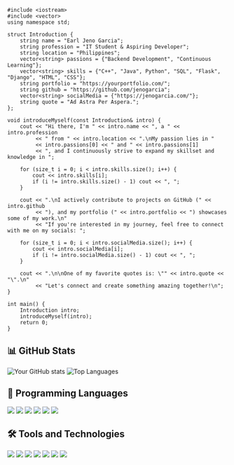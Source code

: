 ```
#include <iostream>
#include <vector>
using namespace std;

struct Introduction {
    string name = "Earl Jeno Garcia";
    string profession = "IT Student & Aspiring Developer";
    string location = "Philippines";
    vector<string> passions = {"Backend Development", "Continuous Learning"};
    vector<string> skills = {"C++", "Java", Python", "SQL", "Flask", "Django", "HTML", "CSS"};
    string portfolio = "https://yourportfolio.com/";
    string github = "https://github.com/jenogarcia";
    vector<string> socialMedia = {"https://jenogarcia.com/"};
    string quote = "Ad Astra Per Aspera.";
};

void introduceMyself(const Introduction& intro) {
    cout << "Hi there, I'm " << intro.name << ", a " << intro.profession 
         << " from " << intro.location << ".\nMy passion lies in " 
         << intro.passions[0] << " and " << intro.passions[1] 
         << ", and I continuously strive to expand my skillset and knowledge in ";

    for (size_t i = 0; i < intro.skills.size(); i++) {
        cout << intro.skills[i];
        if (i != intro.skills.size() - 1) cout << ", ";
    }

    cout << ".\nI actively contribute to projects on GitHub (" << intro.github 
         << "), and my portfolio (" << intro.portfolio << ") showcases some of my work.\n"
         << "If you're interested in my journey, feel free to connect with me on my socials: ";

    for (size_t i = 0; i < intro.socialMedia.size(); i++) {
        cout << intro.socialMedia[i];
        if (i != intro.socialMedia.size() - 1) cout << ", ";
    }

    cout << ".\n\nOne of my favorite quotes is: \"" << intro.quote << "\".\n"
         << "Let's connect and create something amazing together!\n";
}

int main() {
    Introduction intro;
    introduceMyself(intro);
    return 0;
}
```

## 📊 GitHub Stats  
![Your GitHub stats](https://github-readme-stats.vercel.app/api?username=earlhsjks&show_icons=true&theme=dark) ![Top Languages](https://github-readme-stats.vercel.app/api/top-langs/?username=earlhsjks&layout=compact&theme=dark)

## 🚀 Programming Languages
<p align="left">
  <img src="https://img.shields.io/badge/C++-00599C?style=for-the-badge&logo=c%2B%2B&logoColor=white"/>
  <img src="https://img.shields.io/badge/Java-007396?style=for-the-badge&logo=java&logoColor=white"/>
  <img src="https://img.shields.io/badge/Python-3776AB?style=for-the-badge&logo=python&logoColor=white"/>
  <img src="https://img.shields.io/badge/HTML-E34F26?style=for-the-badge&logo=html5&logoColor=white"/>
  <img src="https://img.shields.io/badge/CSS-1572B6?style=for-the-badge&logo=css3&logoColor=white"/>
  <img src="https://img.shields.io/badge/SQL-4479A1?style=for-the-badge&logo=sqlite&logoColor=white"/>
</p>

## 🛠 Tools and Technologies
<p align="left">
  <img src="https://img.shields.io/badge/-Flask-000000?style=for-the-badge&logo=flask&logoColor=white"/>
  <img src="https://img.shields.io/badge/-Django-092E20?style=for-the-badge&logo=django&logoColor=white"/>
  <img src="https://img.shields.io/badge/-Bootstrap-7952B3?style=for-the-badge&logo=bootstrap&logoColor=white"/>
  <img src="https://img.shields.io/badge/-Git-F05032?style=for-the-badge&logo=git&logoColor=white"/>
  <img src="https://img.shields.io/badge/-GitHub-181717?style=for-the-badge&logo=github&logoColor=white"/>
  <img src="https://img.shields.io/badge/-VS_Code-007ACC?style=for-the-badge&logo=visual%20studio%20code&logoColor=white"/>
  <img src="https://img.shields.io/badge/-MySQL-4479A1?style=for-the-badge&logo=mysql&logoColor=white"/>
</p>

